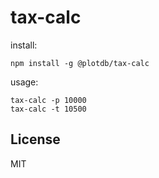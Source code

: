 # tax-calc

install:

    npm install -g @plotdb/tax-calc


usage:

    tax-calc -p 10000
    tax-calc -t 10500


## License

MIT
